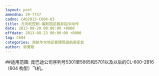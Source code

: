 ```yaml
---
layout: post
amendno: 39-7757
cadno: CAD2013-C604-03
title: 方向舵控制-偏航阻尼器非指令动作
date: 2013-08-20 00:00:00 +0800
effdate: 2013-08-23 00:00:00 +0800
tag: C604
categories: 民航华东地区管理局适航审定处
author: 郭勇刚
---
```


##适用范围:
庞巴迪公司序列号5301至5665和5701以及以后的CL-600-2B16（604 构型）飞机。

